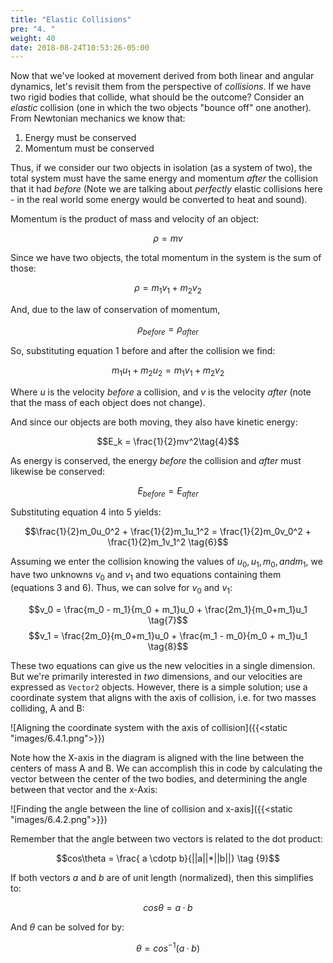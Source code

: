 ```yaml
---
title: "Elastic Collisions"
pre: "4. "
weight: 40
date: 2018-08-24T10:53:26-05:00
---
```


Now that we've looked at movement derived from both linear and angular dynamics, let's revisit them from the perspective of _collisions_.  If we have two rigid bodies that collide, what should be the outcome?  Consider an _elastic_ collision (one in which the two objects "bounce off" one another).  From Newtonian mechanics we know that:

1. Energy must be conserved 
2. Momentum must be conserved 

Thus, if we consider our two objects in isolation (as a system of two), the total system must have the same energy and momentum _after_ the collision that it had _before_ (Note we are talking about _perfectly_ elastic collisions here - in the real world some energy would be converted to heat and sound).  

Momentum is the product of mass and velocity of an object:

$$\rho = mv\tag{0}$$

Since we have two objects, the total momentum in the system is the sum of those:

$$\rho = m_1v_1 + m_2v_2\tag{1}$$

And, due to the law of conservation of momentum, 

$$\rho_{before} = \rho_{after} \tag{2}$$

So, substituting equation 1 before and after the collision we find:

$$m_1u_1 + m_2u_2 = m_1v_1 + m_2v_2\tag{3}$$

Where $u$ is the velocity _before_ a collision, and $v$ is the velocity _after_ (note that the mass of each object does not change).

And since our objects are both moving, they also have kinetic energy:

$$E_k = \frac{1}{2}mv^2\tag{4}$$

As energy is conserved, the energy _before_ the collision and _after_ must likewise be conserved:

$$E_{before} = E_{after} \tag{5}$$

Substituting equation 4 into 5 yields:

$$\frac{1}{2}m_0u_0^2 + \frac{1}{2}m_1u_1^2 = \frac{1}{2}m_0v_0^2 + \frac{1}{2}m_1v_1^2 \tag{6}$$

Assuming we enter the collision knowing the values of $u_0, u_1, m_0, and m_1$, we have two unknowns $v_0$ and $v_1$ and two equations containing them (equations 3 and 6).  Thus, we can solve for $v_0$ and $v_1$:

$$v_0 = \frac{m_0 - m_1}{m_0 + m_1}u_0 + \frac{2m_1}{m_0+m_1}u_1 \tag{7}$$
$$v_1 = \frac{2m_0}{m_0+m_1}u_0 + \frac{m_1 - m_0}{m_0 + m_1}u_1 \tag{8}$$

These two equations can give us the new velocities in a single dimension.  But we're primarily interested in _two_ dimensions, and our velocities are expressed as `Vector2` objects.  However, there is a simple solution; use a coordinate system that aligns with the axis of collision, i.e. for two masses colliding, A and B:

![Aligning the coordinate system with the axis of collision]({{<static "images/6.4.1.png">}})

Note how the X-axis in the diagram is aligned with the line between the centers of mass A and B.  We can accomplish this in code by calculating the vector between the center of the two bodies, and determining the angle between that vector and the x-Axis:

![Finding the angle between the line of collision and x-axis]({{<static "images/6.4.2.png">}})

Remember that the angle between two vectors is related to the dot product:

$$cos\theta = \frac{ a \cdotp b}{||a||*||b||} \tag {9}$$

If both vectors $a$ and $b$ are of unit length (normalized), then this simplifies to:

$$cos\theta = a \cdotp b \tag {10}$$

And $\theta$ can be solved for by:

$$\theta = cos^{-1}(a \cdotp b)$$